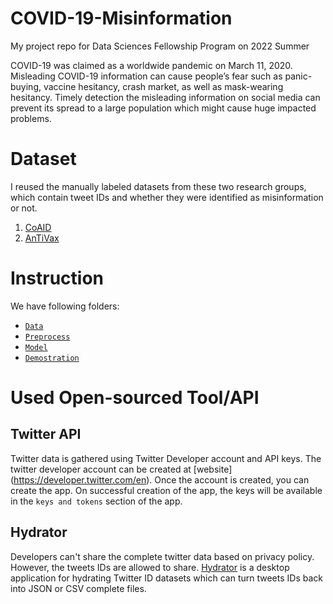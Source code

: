# COVID-19-Misinformation
My project repo for Data Sciences Fellowship Program on 2022 Summer

COVID-19 was claimed as a worldwide pandemic on March 11, 2020. Misleading	COVID-19  information can cause people’s fear such as panic-buying, vaccine hesitancy, crash market, as well as mask-wearing hesitancy. Timely detection the misleading information on social media can prevent its spread to a large population which might cause huge impacted problems.

# Dataset
I reused the manually labeled datasets from these two research groups, which contain tweet IDs and whether they were identified as misinformation or not. 

1. [CoAID](https://github.com/gipplab/iConference22_COVID_misinformation)
2. [AnTiVax](https://github.com/SakibShahriar95/ANTiVax)

# Instruction
We have following folders:

- [`Data`]()
- [`Preprocess`]()
- [`Model`]()
- [`Demostration`]()

# Used Open-sourced Tool/API

## Twitter API

Twitter data is gathered using Twitter Developer account and API keys. The twitter developer account can be created at [website]
(https://developer.twitter.com/en). Once the account is created, you can create the app. On successful creation of the app, the keys will be  available in the `keys and tokens` section of the app.
  
## Hydrator

Developers can't share the complete twitter data based on privacy policy. However, the tweets IDs are allowed to share. [Hydrator](https://github.com/DocNow/hydrator) is a desktop application for hydrating Twitter ID datasets which can turn tweets IDs back into JSON or CSV complete files.


